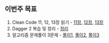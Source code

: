 ## 이번주 목표

1. Clean Code 11, 12, 13장 읽기  - [11장](./clean_code/chapter11.md), [12장](./clean_code/chapter12.md), [13장](./clean_code/chapter13.md)
2. Dagger 2 복습 및 정리 - [정리](https://github.com/beomjo/android-study/blob/main/summary/di/dagger2.md)
3. 알고리즘 문제풀이 3문제 - [풀이1](https://github.com/beomjo/algorithm-study/commit/746e142b20de711d3135e130b7fbd44d3672ade7), [풀이2](https://github.com/beomjo/algorithm-study/commit/0afa353ff4083ed1558607eded41fbeb92cb4b11), [풀이3](https://github.com/beomjo/algorithm-study/commit/cf5c55d2bd1300777fe2d79c26532d2052a841c0)